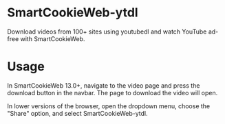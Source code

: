 # SmartCookieWeb-ytdl

Download videos from 100+ sites using youtubedl and watch YouTube ad-free with SmartCookieWeb. 

# Usage

In SmartCookieWeb 13.0+, navigate to the video page and press the download button in the navbar. The page to download the video will open.

In lower versions of the browser, open the dropdown menu, choose the "Share" option, and select SmartCookieWeb-ytdl.
